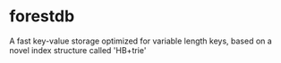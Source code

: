 forestdb
========

A fast key-value storage optimized for variable length keys, based on a novel index structure called 'HB+trie'
